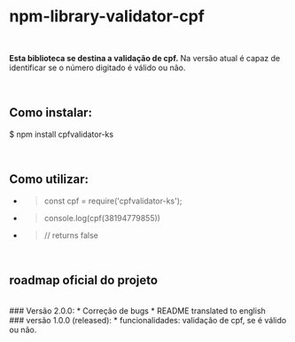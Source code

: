# npm-library-validator-cpf
<br>
  <p><strong>Esta biblioteca se destina a validação de cpf.</strong> Na versão atual é capaz de identificar se o número digitado é válido ou não.</p><br>

## Como instalar:
<p>$  npm install cpfvalidator-ks</p>
<br>

## Como utilizar:
* > const cpf = require('cpfvalidator-ks');
* > console.log(cpf(38194779855))
* > // returns false
<br>

## roadmap oficial do projeto
<br>
### Versão 2.0.0:
* Correção de bugs
* README translated to english
<br>
### versão 1.0.0 (released):
* funcionalidades: validação de cpf, se é válido ou não.